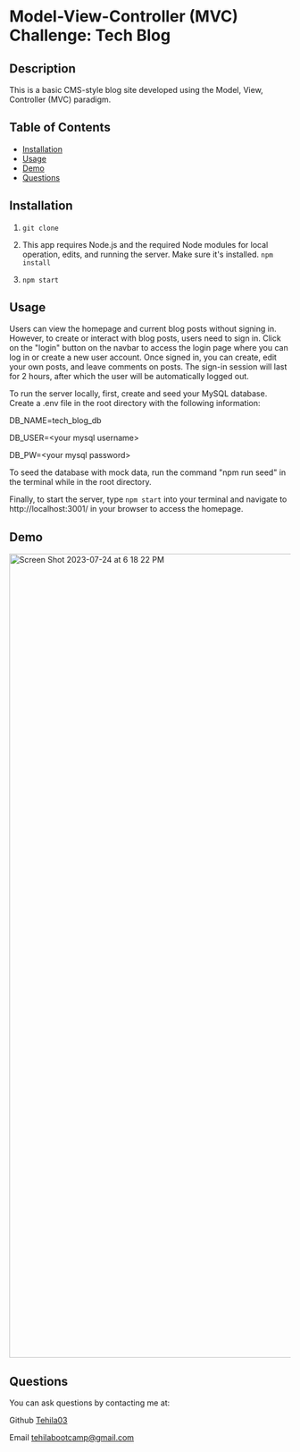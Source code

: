 # Model-View-Controller (MVC) Challenge: Tech Blog

## Description

This is a basic CMS-style blog site developed using the Model, View, Controller (MVC) paradigm.

## Table of Contents

- [Installation](#installation)
- [Usage](#usage)
- [Demo](#demo)
- [Questions](#questions)

## Installation

1. `git clone`

2. This app requires Node.js and the required Node modules for local operation, edits, and running the server. Make sure it's installed. `npm install`

3. `npm start`

## Usage

Users can view the homepage and current blog posts without signing in. However, to create or interact with blog posts, users need to sign in. Click on the "login" button on the navbar to access the login page where you can log in or create a new user account. Once signed in, you can create, edit your own posts, and leave comments on posts. The sign-in session will last for 2 hours, after which the user will be automatically logged out.

To run the server locally, first, create and seed your MySQL database. Create a .env file in the root directory with the following information:

DB_NAME=tech_blog_db

DB_USER=\<your mysql username\>

DB_PW=\<your mysql password\>

To seed the database with mock data, run the command "npm run seed" in the terminal while in the root directory.

Finally, to start the server, type `npm start` into your terminal and navigate to http://localhost:3001/ in your browser to access the homepage.

## Demo

<img width="1438" alt="Screen Shot 2023-07-24 at 6 18 22 PM" src="https://github.com/Tehila03/Tech-Blog/assets/125328462/cf60b5a9-b8df-4a9f-b2b6-adc22cea90cb">


## Questions

You can ask questions by contacting me at:

Github [Tehila03](https://github.com/Tehila03)

Email tehilabootcamp@gmail.com

